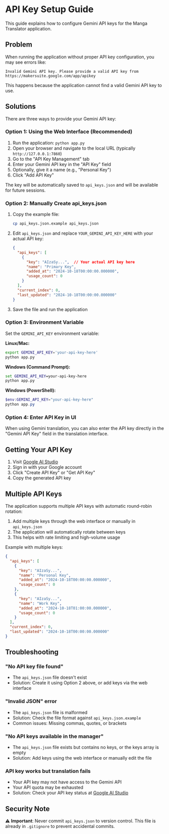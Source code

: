 # API Key Setup Guide

This guide explains how to configure Gemini API keys for the Manga Translator application.

## Problem

When running the application without proper API key configuration, you may see errors like:
```
Invalid Gemini API key. Please provide a valid API key from https://makersuite.google.com/app/apikey
```

This happens because the application cannot find a valid Gemini API key to use.

## Solutions

There are three ways to provide your Gemini API key:

### Option 1: Using the Web Interface (Recommended)

1. Run the application: `python app.py`
2. Open your browser and navigate to the local URL (typically `http://127.0.0.1:7860`)
3. Go to the "API Key Management" tab
4. Enter your Gemini API key in the "API Key" field
5. Optionally, give it a name (e.g., "Personal Key")
6. Click "Add API Key"

The key will be automatically saved to `api_keys.json` and will be available for future sessions.

### Option 2: Manually Create api_keys.json

1. Copy the example file:
   ```bash
   cp api_keys.json.example api_keys.json
   ```

2. Edit `api_keys.json` and replace `YOUR_GEMINI_API_KEY_HERE` with your actual API key:
   ```json
   {
     "api_keys": [
       {
         "key": "AIzaSy...",  // Your actual API key here
         "name": "Primary Key",
         "added_at": "2024-10-18T00:00:00.000000",
         "usage_count": 0
       }
     ],
     "current_index": 0,
     "last_updated": "2024-10-18T00:00:00.000000"
   }
   ```

3. Save the file and run the application

### Option 3: Environment Variable

Set the `GEMINI_API_KEY` environment variable:

**Linux/Mac:**
```bash
export GEMINI_API_KEY='your-api-key-here'
python app.py
```

**Windows (Command Prompt):**
```cmd
set GEMINI_API_KEY=your-api-key-here
python app.py
```

**Windows (PowerShell):**
```powershell
$env:GEMINI_API_KEY="your-api-key-here"
python app.py
```

### Option 4: Enter API Key in UI

When using Gemini translation, you can also enter the API key directly in the "Gemini API Key" field in the translation interface.

## Getting Your API Key

1. Visit [Google AI Studio](https://makersuite.google.com/app/apikey)
2. Sign in with your Google account
3. Click "Create API Key" or "Get API Key"
4. Copy the generated API key

## Multiple API Keys

The application supports multiple API keys with automatic round-robin rotation:

1. Add multiple keys through the web interface or manually in `api_keys.json`
2. The application will automatically rotate between keys
3. This helps with rate limiting and high-volume usage

Example with multiple keys:
```json
{
  "api_keys": [
    {
      "key": "AIzaSy...",
      "name": "Personal Key",
      "added_at": "2024-10-18T00:00:00.000000",
      "usage_count": 0
    },
    {
      "key": "AIzaSy...",
      "name": "Work Key",
      "added_at": "2024-10-18T01:00:00.000000",
      "usage_count": 0
    }
  ],
  "current_index": 0,
  "last_updated": "2024-10-18T00:00:00.000000"
}
```

## Troubleshooting

### "No API key file found"
- The `api_keys.json` file doesn't exist
- Solution: Create it using Option 2 above, or add keys via the web interface

### "Invalid JSON" error
- The `api_keys.json` file is malformed
- Solution: Check the file format against `api_keys.json.example`
- Common issues: Missing commas, quotes, or brackets

### "No API keys available in the manager"
- The `api_keys.json` file exists but contains no keys, or the keys array is empty
- Solution: Add keys using the web interface or manually edit the file

### API key works but translation fails
- Your API key may not have access to the Gemini API
- Your API quota may be exhausted
- Solution: Check your API key status at [Google AI Studio](https://makersuite.google.com/app/apikey)

## Security Note

⚠️ **Important**: Never commit `api_keys.json` to version control. This file is already in `.gitignore` to prevent accidental commits.
